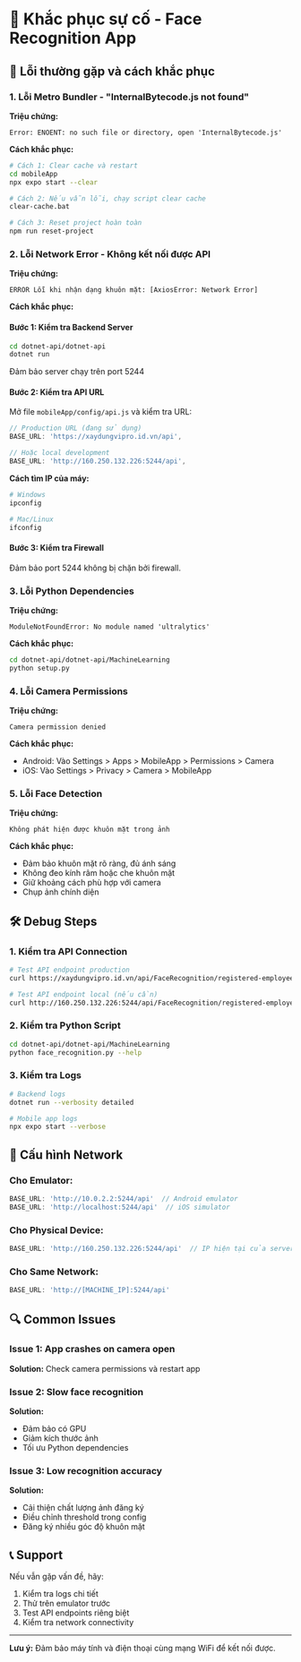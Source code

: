 # 🔧 Khắc phục sự cố - Face Recognition App

## 🚨 Lỗi thường gặp và cách khắc phục

### 1. Lỗi Metro Bundler - "InternalBytecode.js not found"

**Triệu chứng:**
```
Error: ENOENT: no such file or directory, open 'InternalBytecode.js'
```

**Cách khắc phục:**
```bash
# Cách 1: Clear cache và restart
cd mobileApp
npx expo start --clear

# Cách 2: Nếu vẫn lỗi, chạy script clear cache
clear-cache.bat

# Cách 3: Reset project hoàn toàn
npm run reset-project
```

### 2. Lỗi Network Error - Không kết nối được API

**Triệu chứng:**
```
ERROR Lỗi khi nhận dạng khuôn mặt: [AxiosError: Network Error]
```

**Cách khắc phục:**

#### Bước 1: Kiểm tra Backend Server
```bash
cd dotnet-api/dotnet-api
dotnet run
```
Đảm bảo server chạy trên port 5244

#### Bước 2: Kiểm tra API URL
Mở file `mobileApp/config/api.js` và kiểm tra URL:

```javascript
// Production URL (đang sử dụng)
BASE_URL: 'https://xaydungvipro.id.vn/api',

// Hoặc local development
BASE_URL: 'http://160.250.132.226:5244/api',
```

**Cách tìm IP của máy:**
```bash
# Windows
ipconfig

# Mac/Linux  
ifconfig
```

#### Bước 3: Kiểm tra Firewall
Đảm bảo port 5244 không bị chặn bởi firewall.

### 3. Lỗi Python Dependencies

**Triệu chứng:**
```
ModuleNotFoundError: No module named 'ultralytics'
```

**Cách khắc phục:**
```bash
cd dotnet-api/dotnet-api/MachineLearning
python setup.py
```

### 4. Lỗi Camera Permissions

**Triệu chứng:**
```
Camera permission denied
```

**Cách khắc phục:**
- Android: Vào Settings > Apps > MobileApp > Permissions > Camera
- iOS: Vào Settings > Privacy > Camera > MobileApp

### 5. Lỗi Face Detection

**Triệu chứng:**
```
Không phát hiện được khuôn mặt trong ảnh
```

**Cách khắc phục:**
- Đảm bảo khuôn mặt rõ ràng, đủ ánh sáng
- Không đeo kính râm hoặc che khuôn mặt
- Giữ khoảng cách phù hợp với camera
- Chụp ảnh chính diện

## 🛠️ Debug Steps

### 1. Kiểm tra API Connection
```bash
# Test API endpoint production
curl https://xaydungvipro.id.vn/api/FaceRecognition/registered-employees

# Test API endpoint local (nếu cần)
curl http://160.250.132.226:5244/api/FaceRecognition/registered-employees
```

### 2. Kiểm tra Python Script
```bash
cd dotnet-api/dotnet-api/MachineLearning
python face_recognition.py --help
```

### 3. Kiểm tra Logs
```bash
# Backend logs
dotnet run --verbosity detailed

# Mobile app logs
npx expo start --verbose
```

## 📱 Cấu hình Network

### Cho Emulator:
```javascript
BASE_URL: 'http://10.0.2.2:5244/api'  // Android emulator
BASE_URL: 'http://localhost:5244/api'  // iOS simulator
```

### Cho Physical Device:
```javascript
BASE_URL: 'http://160.250.132.226:5244/api'  // IP hiện tại của server
```

### Cho Same Network:
```javascript
BASE_URL: 'http://[MACHINE_IP]:5244/api'
```

## 🔍 Common Issues

### Issue 1: App crashes on camera open
**Solution:** Check camera permissions và restart app

### Issue 2: Slow face recognition
**Solution:** 
- Đảm bảo có GPU
- Giảm kích thước ảnh
- Tối ưu Python dependencies

### Issue 3: Low recognition accuracy
**Solution:**
- Cải thiện chất lượng ảnh đăng ký
- Điều chỉnh threshold trong config
- Đăng ký nhiều góc độ khuôn mặt

## 📞 Support

Nếu vẫn gặp vấn đề, hãy:
1. Kiểm tra logs chi tiết
2. Thử trên emulator trước
3. Test API endpoints riêng biệt
4. Kiểm tra network connectivity

---

**Lưu ý:** Đảm bảo máy tính và điện thoại cùng mạng WiFi để kết nối được.
